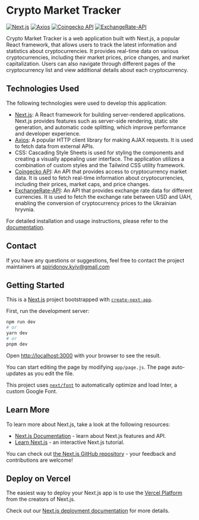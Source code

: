 # Crypto Market Tracker

[![Next.js](https://img.shields.io/badge/Next.js-blue)](https://nextjs.org/)
[![Axios](https://img.shields.io/badge/Axios-latest-brightgreen)](https://github.com/axios/axios)
[![Coingecko API](https://img.shields.io/badge/Coingecko%20API-latest-brightgreen)](https://coingecko.com/api/documentation)
[![ExchangeRate-API](https://img.shields.io/badge/ExchangeRate--API-latest-brightgreen)](https://www.exchangerate-api.com/)

Crypto Market Tracker is a web application built with Next.js, a popular React framework, that allows users to track the latest information and statistics about cryptocurrencies. It provides real-time data on various cryptocurrencies, including their market prices, price changes, and market capitalization. Users can also navigate through different pages of the cryptocurrency list and view additional details about each cryptocurrency.

## Technologies Used

The following technologies were used to develop this application:

- [Next.js](https://nextjs.org/): A React framework for building server-rendered applications. Next.js provides features such as server-side rendering, static site generation, and automatic code splitting, which improve performance and developer experience.
- [Axios](https://github.com/axios/axios): A popular HTTP client library for making AJAX requests. It is used to fetch data from external APIs.
- CSS: Cascading Style Sheets is used for styling the components and creating a visually appealing user interface. The application utilizes a combination of custom styles and the Tailwind CSS utility framework.
- [Coingecko API](https://coingecko.com/api/documentation): An API that provides access to cryptocurrency market data. It is used to fetch real-time information about cryptocurrencies, including their prices, market caps, and price changes.
- [ExchangeRate-API](https://www.exchangerate-api.com/): An API that provides exchange rate data for different currencies. It is used to fetch the exchange rate between USD and UAH, enabling the conversion of cryptocurrency prices to the Ukrainian hryvnia.

For detailed installation and usage instructions, please refer to the [documentation](#).

## Contact

If you have any questions or suggestions, feel free to contact the project maintainers at spiridonov.kyiv@gmail.com

## Getting Started

This is a [Next.js](https://nextjs.org/) project bootstrapped with [`create-next-app`](https://github.com/vercel/next.js/tree/canary/packages/create-next-app).

First, run the development server:

```bash
npm run dev
# or
yarn dev
# or
pnpm dev
```

Open [http://localhost:3000](http://localhost:3000) with your browser to see the result.

You can start editing the page by modifying `app/page.js`. The page auto-updates as you edit the file.

This project uses [`next/font`](https://nextjs.org/docs/basic-features/font-optimization) to automatically optimize and load Inter, a custom Google Font.

## Learn More

To learn more about Next.js, take a look at the following resources:

- [Next.js Documentation](https://nextjs.org/docs) - learn about Next.js features and API.
- [Learn Next.js](https://nextjs.org/learn) - an interactive Next.js tutorial.

You can check out [the Next.js GitHub repository](https://github.com/vercel/next.js/) - your feedback and contributions are welcome!

## Deploy on Vercel

The easiest way to deploy your Next.js app is to use the [Vercel Platform](https://vercel.com/new?utm_medium=default-template&filter=next.js&utm_source=create-next-app&utm_campaign=create-next-app-readme) from the creators of Next.js.

Check out our [Next.js deployment documentation](https://nextjs.org/docs/deployment) for more details.
